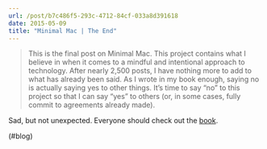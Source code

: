 ```yaml
---
url: /post/b7c486f5-293c-4712-84cf-033a8d391618
date: 2015-05-09
title: "Minimal Mac | The End"
---
```


> This is the final post on Minimal Mac. This project contains what I believe in when it comes to a mindful and intentional approach to technology. After nearly 2,500 posts, I have nothing more to add to what has already been said. As I wrote in my book enough, saying no is actually saying yes to other things. It’s time to say “no” to this project so that I can say “yes” to others (or, in some cases, fully commit to agreements already made). 



Sad, but not unexpected. Everyone should check out the [book][1].



(#blog)



 [1]: https://gumroad.com/l/Oqlg